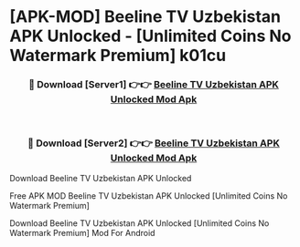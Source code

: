 # [APK-MOD] Beeline TV Uzbekistan APK Unlocked - [Unlimited Coins No Watermark Premium] k01cu



<div align="center">
<h3>🔴 Download [Server1] 👉👉 <a href="https://momento.my/?title=Beeline_TV_Uzbekistan_APK_Unlocked">Beeline TV Uzbekistan APK Unlocked Mod Apk</a></h3><br>

<h3>🔴 Download [Server2] 👉👉 <a href="https://momento.my/?title=Beeline_TV_Uzbekistan_APK_Unlocked">Beeline TV Uzbekistan APK Unlocked Mod Apk</a></h3>
</div>



Download Beeline TV Uzbekistan APK Unlocked 

Free APK MOD Beeline TV Uzbekistan APK Unlocked [Unlimited Coins No Watermark Premium]

Download Beeline TV Uzbekistan APK Unlocked [Unlimited Coins No Watermark Premium] Mod For Android
